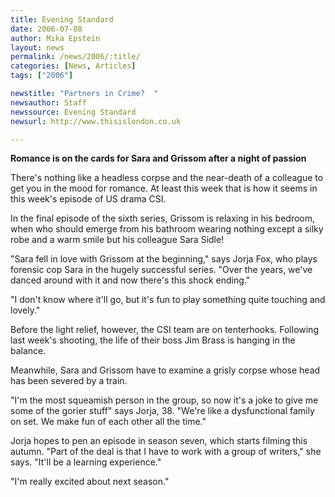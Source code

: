 ```yaml
---
title: Evening Standard
date: 2006-07-08
author: Mika Epstein
layout: news
permalink: /news/2006/:title/
categories: [News, Articles]
tags: ["2006"]

newstitle: "Partners in Crime?  "
newsauthor: Staff  
newssource: Evening Standard  
newsurl: http://www.thisislondon.co.uk  

---
```


**Romance is on the cards for Sara and Grissom after a night of passion**

There's nothing like a headless corpse and the near-death of a colleague to get you in the mood for romance. At least this week that is how it seems in this week's episode of US drama CSI.

In the final episode of the sixth series, Grissom is relaxing in his bedroom, when who should emerge from his bathroom wearing nothing except a silky robe and a warm smile but his colleague Sara Sidle!

"Sara fell in love with Grissom at the beginning," says Jorja Fox, who plays forensic cop Sara in the hugely successful series. "Over the years, we've danced around with it and now there's this shock ending."

"I don't know where it'll go, but it's fun to play something quite touching and lovely."

Before the light relief, however, the CSI team are on tenterhooks. Following last week's shooting, the life of their boss Jim Brass is hanging in the balance.

Meanwhile, Sara and Grissom have to examine a grisly corpse whose head has been severed by a train.

"I'm the most squeamish person in the group, so now it's a joke to give me some of the gorier stuff" says Jorja, 38. "We're like a dysfunctional family on set. We make fun of each other all the time."

Jorja hopes to pen an episode in season seven, which starts filming this autumn. "Part of the deal is that I have to work with a group of writers," she says. "It'll be a learning experience."

"I'm really excited about next season."

